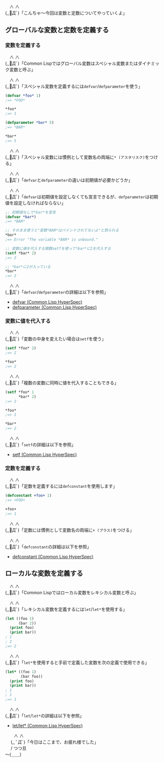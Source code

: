 　∧ ∧  
(,,ﾟДﾟ)「こんちゃ〜今回は変数と定数についてやっていくよ」

## グローバルな変数と定数を定義する

### 変数を定義する

　∧ ∧  
(,,ﾟДﾟ)「Common Lispではグローバル変数はスペシャル変数またはダイナミック変数と呼ぶ」

　∧ ∧  
(,,ﾟДﾟ)「スペシャル変数を定義するには`defvar`/`defparameter`を使う」

```lisp
(defvar *foo* 1)
;=> *FOO*

*foo*
;=> 1

(defparameter *bar* 5)
;=> *BAR*

*bar*
;=> 5
```

　∧ ∧  
(,,ﾟДﾟ)「スペシャル変数には慣例として変数名の両端に`* (アスタリスク)`をつける」

　∧ ∧  
(,,ﾟДﾟ)「`defvar`と`defparameter`の違いは初期値が必要かどうか」

　∧ ∧  
(,,ﾟДﾟ)「`defvar`は初期値を設定しなくても宣言できるが、`defparameter`は初期値を設定しなければならない」

```lisp
;; 初期値なしで*bar*を宣言
(defvar *bar*)
;=> *BAR*

;; そのまま使うと"変数*BAR*はバインドされてないよ"と怒られる
*bar*
;=> Error "The variable *BAR* is unbound."

;; 変数に値を代入する関数setfを使って*bar*に2を代入する
(setf *bar* 2)
;=> 2

;; *bar*に2が入っている
*bar*
;=> 2
```

　∧ ∧  
(,,ﾟДﾟ)「`defvar`/`defparameter`の詳細は以下を参照」

* [defvar (Common Lisp HyperSpec)](http://www.lispworks.com/documentation/HyperSpec/Body/m_defpar.htm)
* [defparameter (Common Lisp HyperSpec)](http://www.lispworks.com/documentation/HyperSpec/Body/m_defpar.htm)

### 変数に値を代入する

　∧ ∧  
(,,ﾟДﾟ)「変数の中身を変えたい場合は`setf`を使う」

```lisp
(setf *foo* 2)
;=> 2

*foo*
;=> 2
```

　∧ ∧  
(,,ﾟДﾟ)「複数の変数に同時に値を代入することもできる」

```lisp
(setf *foo* 1
      *bar* 2)
;=> 2

*foo*
;=> 1

*bar*
;=> 2
```

　∧ ∧  
(,,ﾟДﾟ)「`setf`の詳細は以下を参照」

* [setf (Common Lisp HyperSpec)](http://www.lispworks.com/documentation/HyperSpec/Body/m_setf_.htm)

### 定数を定義する

　∧ ∧  
(,,ﾟДﾟ)「定数を定義するには`defconstant`を使用します」

```lisp
(defconstant +foo+ 1)
;=> +FOO+

+foo+
;=> 1
```

　∧ ∧  
(,,ﾟДﾟ)「定数には慣例として変数名の両端に`+ (プラス)`をつける」

　∧ ∧  
(,,ﾟДﾟ)「`defconstant`の詳細は以下を参照」

* [defconstant (Common Lisp HyperSpec)](http://www.lispworks.com/documentation/HyperSpec/Body/m_defcon.htm)

## ローカルな変数を定義する

　∧ ∧  
(,,ﾟДﾟ)「Common Lispではローカル変数をレキシカル変数と呼ぶ」

　∧ ∧  
(,,ﾟДﾟ)「レキシカル変数を定義するには`let`/`let*`を使用する」

```lisp
(let ((foo 1)
      (bar 2))
  (print foo)
  (print bar))
; 1
; 2 
;=> 2
```

　∧ ∧  
(,,ﾟДﾟ)「`let*`を使用すると手前で定義した変数を次の定義で使用できる」

```lisp
(let* ((foo 1)
       (bar foo))
  (print foo)
  (print bar))
; 1 
; 1 
;=> 1
```

　∧ ∧  
(,,ﾟДﾟ)「`let`/`let*`の詳細は以下を参照」

* [let/let* (Common Lisp HyperSpec)](http://www.lispworks.com/documentation/HyperSpec/Body/s_let_l.htm)

　　∧ ∧  
　 (,, ﾟДﾟ)「今日はここまで、お疲れ様でした」  
　 / つつ旦  
～(＿＿)  
